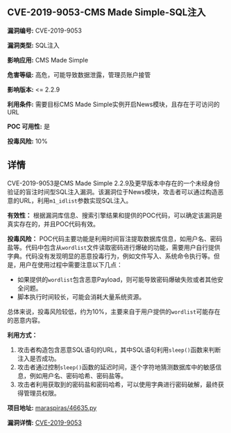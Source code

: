 ## CVE-2019-9053-CMS Made Simple-SQL注入

**漏洞编号:** CVE-2019-9053

**漏洞类型:** SQL注入

**影响应用:** CMS Made Simple

**危害等级:** 高危，可能导致数据泄露，管理员账户接管

**影响版本:** <= 2.2.9

**利用条件:** 需要目标CMS Made Simple实例开启News模块，且存在于可访问的URL

**POC 可用性:** 是

**投毒风险:** 10%

## 详情

CVE-2019-9053是CMS Made Simple 2.2.9及更早版本中存在的一个未经身份验证的盲注时间型SQL注入漏洞。该漏洞位于News模块，攻击者可以通过构造恶意的URL，利用`m1_idlist`参数实现SQL注入。 

**有效性：**
根据漏洞库信息、搜索引擎结果和提供的POC代码，可以确定该漏洞是真实存在的，并且POC代码有效。

**投毒风险：**
POC代码主要功能是利用时间盲注提取数据库信息，如用户名、密码盐等。代码中包含从`wordlist`文件读取密码进行爆破的功能，需要用户自行提供字典。代码没有发现明显的恶意投毒行为，例如文件写入、系统命令执行等。但是，用户在使用过程中需要注意以下几点：

*   如果提供的`wordlist`包含恶意Payload，则可能导致密码爆破失败或者其他安全问题。
*   脚本执行时间较长，可能会消耗大量系统资源。

总体来说，投毒风险较低，约为10%，主要来自于用户提供的`wordlist`可能存在的恶意内容。

**利用方式：**
1.  攻击者构造包含恶意SQL语句的URL，其中SQL语句利用`sleep()`函数来判断注入是否成功。
2.  攻击者通过控制`sleep()`函数的延迟时间，逐个字符地猜测数据库中的敏感信息，例如用户名、密码哈希、密码盐等。
3.  攻击者利用获取到的密码盐和密码哈希，可以使用字典进行密码破解，最终获得管理员权限。

**项目地址:** [maraspiras/46635.py](https://github.com/maraspiras/46635.py)

**漏洞详情:** [CVE-2019-9053](https://nvd.nist.gov/vuln/detail/CVE-2019-9053)